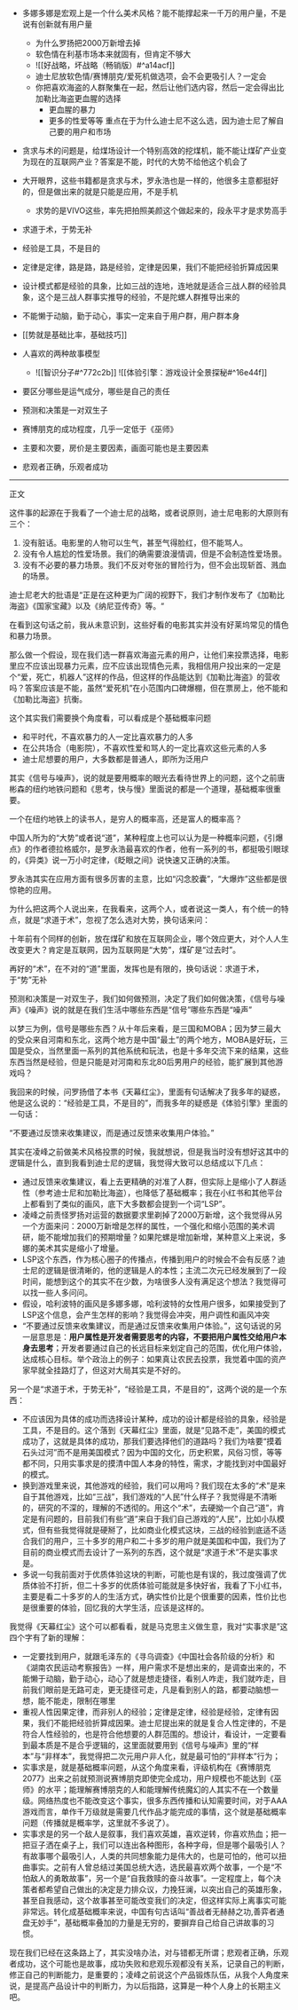 - 多娜多娜是宏观上是一个什么美术风格？能不能撑起来一千万的用户量，不是说有创新就有用户量
	- 为什么罗扬把2000万新增去掉
	- 软色情在利基市场本来就固有，但肯定不够大
	- ![[好战略，坏战略（畅销版）#^a14acf]]
	- 迪士尼放软色情/赛博朋克/爱死机做选项，会不会更吸引人？一定会
	- 你把喜欢海盗的人群聚集在一起，然后让他们选内容，然后一定会得出比加勒比海盗更血腥的选择
		- 更血腥的暴力
		- 更多的性爱等等
	重点在于为什么迪士尼不这么选，因为迪士尼了解自己要的用户和市场

- 贪求与术的问题是，给煤场设计一个特别高效的挖煤机，能不能让煤矿产业变为现在的互联网产业？答案是不能，时代的大势不给他这个机会了
- 大开眼界，这些书籍都是贪求与术，罗永浩也是一样的，他很多主意都挺好的，但是做出来的就是只能是应用，不是手机
	- 求势的是VIVO这些，率先把拍照美颜这个做起来的，段永平才是求势高手
- 求道于术，于势无补
- 经验是工具，不是目的
- 定律是定律，路是路，路是经验，定律是因果，我们不能把经验折算成因果
- 设计模式都是经验的具象，比如三战的连地，连地就是适合三战人群的经验具象，这个是三战人群事实推导的经验，不是陀螺人群推导出来的
- 不能懒于动脑，勤于动心，事实一定来自于用户群，用户群本身
- [[势就是基础比率，基础技巧]]
- 人喜欢的两种故事模型
	- ![[智识分子#^772c2b]]
![[体验引擎：游戏设计全景探秘#^16e44f]]

- 要区分哪些是运气成分，哪些是自己的责任
- 预测和决策是一对双生子
- 赛博朋克的成功程度，几乎一定低于《巫师》
- 主要和次要，房价是主要因素，画面可能也是主要因素
- 悲观者正确，乐观者成功


---
正文

这件事的起源在于我看了一个迪士尼的战略，或者说原则，迪士尼电影的大原则有三个：

1. 没有脏话。电影里的人物可以生气，甚至气得脸红，但不能骂人。
2. 没有令人尴尬的性爱场景。我们的确需要浪漫情调，但是不会制造性爱场景。
3. 没有不必要的暴力场景。我们不反对夸张的冒险行为，但不会出现斩首、溅血的场景。

迪士尼老大的批语是“正是在这种更为广阔的视野下，我们才制作发布了《加勒比海盗》《国家宝藏》以及《纳尼亚传奇》等。“

在看到这句话之前，我从未意识到，这些好看的电影其实并没有好莱坞常见的情色和暴力场景。

那么做一个假设，现在我们选一群喜欢海盗元素的用户，让他们来投票选择，电影里应不应该出现暴力元素，应不应该出现情色元素，我相信用户投出来的一定是个“爱，死亡，机器人”这样的作品，但这样的作品能达到《加勒比海盗》的营收吗？答案应该是不能，虽然“爱死机”在小范围内口碑爆棚，但在票房上，他不能和《加勒比海盗》抗衡。

这个其实我们需要换个角度看，可以看成是个基础概率问题

- 和平时代，不喜欢暴力的人一定比喜欢暴力的人多
- 在公共场合（电影院），不喜欢性爱和骂人的一定比喜欢这些元素的人多
- 迪士尼想要的用户，大多数都是普通人，即所为泛用户

其实《信号与噪声》，说的就是要用概率的眼光去看待世界上的问题，这个之前唐彬森的纽约地铁问题和《思考，快与慢》里面说的都是一个道理，基础概率很重要。

一个在纽约地铁上的读书人，是穷人的概率高，还是富人的概率高？

中国人所为的“大势”或者说“道”，某种程度上也可以认为是一种概率问题，《引爆点》的作者德拉格威尔，是罗永浩最喜欢的作者，他有一系列的书，都挺吸引眼球的，《异类》说一万小时定律，《眨眼之间》说快速又正确的决策。

罗永浩其实在应用方面有很多厉害的主意，比如“闪念胶囊”，“大爆炸”这些都是很惊艳的应用。

为什么把这两个人说出来，在我看来，这两个人，或者说这一类人，有个统一的特点，就是“求道于术”，忽视了怎么选对大势，换句话来问：

十年前有个同样的创新，放在煤矿和放在互联网企业，哪个效应更大，对个人人生改变更大？肯定是互联网，因为互联网是“大势”，煤矿是“过去时”。

再好的“术”，在不对的“道”里面，发挥也是有限的，换句话说：求道于术，于“势”无补

预测和决策是一对双生子，我们如何做预测，决定了我们如何做决策，《信号与噪声》《噪声》说的就是在我们生活中哪些东西是“信号”哪些东西是“噪声”

以梦三为例，信号是哪些东西？从十年后来看，是三国和MOBA；因为梦三最大的受众来自河南和东北，这两个地方是中国“最土”的两个地方，MOBA是好玩，三国是受众，当然里面一系列的其他系统和玩法，也是十多年交流下来的结果，这些东西当然是经验，但是只能是对河南和东北80后男用户的经验，能扩展到其他游戏吗？

我回来的时候，问罗扬借了本书《天幕红尘》，里面有句话解决了我多年的疑惑，他是这么说的：“经验是工具，不是目的”，而我多年的疑惑是《体验引擎》里面的一句话：

“不要通过反馈来收集建议，而是通过反馈来收集用户体验。”

其实在凌峰之前做美术风格投票的时候，我就想说，但是我当时没有想好这其中的逻辑是什么，直到我看到迪士尼的逻辑，我觉得大致可以总结成以下几点：

- 通过反馈来收集建议，看上去更精确的对准了人群，但实际上是缩小了人群适性（参考迪士尼和加勒比海盗），也降低了基础概率；我在小红书和其他平台上都看到了类似的画风，底下大多数都会提到一个词“LSP”。
- 凌峰之前责怪罗扬对运营的数据要求里剃掉了2000万新增，这个我觉得从另一个方面来问：2000万新增是怎样的属性，一个强化和缩小范围的美术调研，能不能增加我们的预期增量？如果陀螺是增加新增，某种意义上来说，多娜的美术其实是缩小了增量。
- LSP这个东西，作为核心圈子的传播点，传播到用户的时候会不会有反感？迪士尼的逻辑是很清晰的，他的逻辑是人的本性；主流二次元已经发展到了一段时间，能想到这个的其实不在少数，为啥很多人没有满足这个想法？我觉得可以找一些人多问问。
- 假设，哈利波特的画风是多娜多娜，哈利波特的女性用户很多，如果接受到了LSP这个信息，会产生怎样的影响？我觉得会冲突，用户调性和画风冲突
- “不要通过反馈来收集建议，而是通过反馈来收集用户体验。”，这句话说的另一层意思是：**用户属性是开发者需要思考的内容，不要把用户属性交给用户本身去思考**；开发者要通过自己的长远目标来划定自己的范围，优化用户体验，达成核心目标。举个政治上的例子：如果真让农民去投票，我觉着中国的资产家早就全挂路灯了，但这对大局其实是不好的。

另一个是“求道于术，于势无补”，“经验是工具，不是目的”，这两个说的是一个东西：

- 不应该因为具体的成功而选择设计某种，成功的设计都是经验的具象，经验是工具，不是目的。这个落到《天幕红尘》里面，就是“见路不走”，美国的模式成功了，这就是具体的成功，那我们要选择他们的道路吗？我们为啥要“摸着石头过河”而不是用美国模式？因为中国的文化，历史积累，风俗习惯，等等都不同，只用实事求是的摸清中国人本身的特性，需求，才能找到对中国最好的模式。
- 换到游戏里来说，其他游戏的经验，我们可以用吗？我们现在太多的“术”是来自于其他游戏，比如“三战”，我们游戏的“人民”什么样子？我觉得是不清晰的，研究的不深的，理解的不透彻的。用这个“术”，去硬拗一个自己“道”，肯定是有问题的，目前我们有些“道”来自于我们自己游戏的“人民”，比如小队模式，但有些我觉得就是硬掰了，比如商业化模式这块，三战的经验到底适不适合我们的用户，三十多岁的用户和二十多岁的用户就是美国和中国，我们为了目前的商业模式而去设计了一系列的东西，这个就是“求道于术”不是实事求是。
- 多说一句我前面对于优质体验这块的判断，可能也是有误的，我过度强调了优质体验不打折，但二十多岁的优质体验可能就是多快好省，我看了下小红书，主要是看二十多岁的人的生活方式，确实性价比是个很重要的因素，性价比也是很重要的体验，回忆我的大学生活，应该是这样的。

我觉得《天幕红尘》这个可以都看看，就是马克思主义做生意，我对“实事求是”这四个字有了新的理解：
- 一定要找到用户，就跟毛泽东的《寻乌调查》《中国社会各阶级的分析》和《湖南农民运动考察报告》一样，用户需求不是想出来的，是调查出来的，不能懒于动脑，勤于动心，动心了就是想走捷径，看别人咋走，我们就咋走，目前我们眼前是无路可走，更无捷径可走，凡是看到别人的路，都要动脑想一想，能不能走，限制在哪里
- 重视人性因果定律，而非别人的经验；定律是定律，经验是经验，定律有因果，我们不能把经验折算成因果。迪士尼提出来的就是复合人性定律的，不是符合人性经验的，也是符合他想要的人群范围的。想设计，看设计，一定要看到最本质是不是合乎逻辑的，这里面就要用到《信号与噪声》里的“样本”与“非样本”，我觉得把二次元用户非人化，就是最可怕的“非样本”行为；
- 实事求是，就是基础概率问题，从这个角度来看，评级机构在《赛博朋克2077》出来之前就预测说赛博朋克即使完全成功，用户规模也不能达到《巫师》的水平；能理解赛博朋克的人和能理解传统魔幻的人其实不在一个数量级。网络热度也不能改变这个事实，很多东西传播和认知需要时间，对于AAA游戏而言，单作千万级就是需要几代作品才能完成的事情，这个就是基础概率问题（传播就是概率学，这里就不多说了）。
- 实事求是的另一个敌人是叙事，我们喜欢英雄，喜欢逆转，你喜欢热血；把一把豆子洒在桌子上，我们可以连出各种图形，各种字母，但是哪个最吸引人？有故事哪个最吸引人，人类的共同想象能力是伟大的，也是可怕的，他可以扭曲事实。之前有人曾总结过美国总统大选，选民最喜欢两个故事，一个是“不怕敌人的勇敢故事”，另一个是“自我救赎的奋斗故事”。一定程度上，每个决策者都希望自己做出的决定是力排众议，力挽狂澜，以突出自己的英雄形象，甚至自我感动，这个故事甚至可能改变我们的决定，但这样实际上离事实可能非常远。转化成基础概率来说，中国有句古话叫“善战者无赫赫之功,善弈者通盘无妙手”，基础概率叠加的力量是无穷的，要摒弃自己给自己讲故事的习惯。


现在我们已经在这条路上了，其实没啥办法，对与错都无所谓；悲观者正确，乐观者成功，这个可能也是故事，成功失败和悲观乐观都没有关系，记录自己的判断，修正自己的判断能力，是重要的；凌峰之前说这个产品锻炼队伍，从我个人角度来说，是提高产品设计中的判断力，为以后指路，这算是一种个人身上的长期主义吧。


